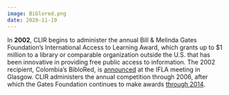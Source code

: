 ```yaml
---
image: Biblored.png
date: 2020-11-19
---
```

In **2002**, CLIR begins to administer the annual Bill & Melinda Gates Foundation’s International Access to Learning Award, which grants up to $1 million to a library or comparable organization outside the U.S. that has been innovative in providing free public access to information. The 2002 recipient, Colombia’s BibloRed, is [announced](https://web.archive.org/web/20210130214829/https://www.clir.org/2002/09/clir-issues-number-29/) at the IFLA meeting in Glasgow. CLIR administers the annual competition through 2006, after which the Gates Foundation continues to make awards [through 2014](https://web.archive.org/web/20210130214829/https://www.gatesfoundation.org/What-We-Do/Global-Development/Global-Libraries/Access-to-Learning-Award-ATLA#:~:text=For%2015%20years%2C%20the%20foundation,public%20access%20to%20information%20technology.).